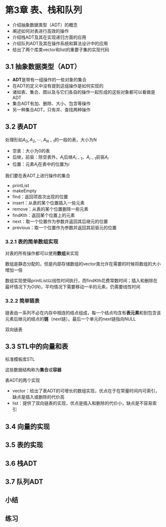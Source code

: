 # 第3章 表、栈和队列

- 介绍抽象数据类型（ADT）的概念
- 阐述如何对表进行高效的操作
- 介绍栈ADT及其在实现递归方面的应用
- 介绍队列ADT及其在操作系统和算法设计中的应用
- 给出了两个库类vector和list的重要子集的实现代码

## 3.1 抽象数据类型（ADT）

- **ADT**是带有一组操作的一些对象的集合
- 在ADT的定义中没有提到这组操作是如何实现的
- 诸如表、集合、图以及与它们各自的操作一起形成的这些对象都可以看做是ADT
- 集合ADT有加、删除、大小、包含等操作
- 另一种集合ADT，只有并、查找两种操作

## 3.2 表ADT

处理形如$A_0,A_2,\cdots,A_{N-1}$的一般的表，大小为N

- 空表：大小为0的表
- 后继，前驱：除空表外，$A_i$后继$A_{i-1}$，$A_{i-1}$前驱$A_i$ 
- 位置：元素$A_i$在表中的位置为$i$

我们要在表ADT上进行操作的集合

- printList
- makeEmpty
- find：返回项首次出现的位置
- insert：从表的某个位置插入一些元素
- remove：从表的某个位置删除一些元素
- findKth：返回某个位置上的元素
- next：取一个位置作为参数并返回其后继元的位置
- previous：取一个位置作为参数并返回其前驱元的位置

### 3.2.1 表的简单数组实现

对表的所有操作都可以使用**数组**来实现

数组是静态分配的，但是内部存储数组的vector类允许在需要的时候将数组的大小增加一倍

数组实现使得printList以线性时间执行，而findKth花费常数时间；插入和删除在最坏情况下为$O(N)$，平均情况下需要移动一半的元素，仍需要线性时间

### 3.2.2 简单链表

链表由一系列不必在内存中相连的结点组成，每一个结点均含有**表元素**和到包含该元素后继元的结点的**链**（next链）。最后一个单元的next链指向NULL

双向链表

## 3.3 STL中的向量和表

标准模板库STL

这些数据结构称为**集合**或**容器**

表ADT的两个实现

- vector：给出了表ADT的可增长的数组实现，优点在于在常量时间内可索引，缺点是插入或删除的代价高
- list：提供了双向链表的实现，优点是插入和删除的代价小，缺点是不容易索引

## 3.4 向量的实现

## 3.5 表的实现

## 3.6 栈ADT

## 3.7 队列ADT

## 小结

## 练习